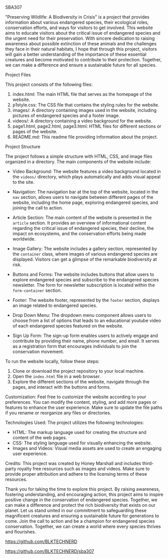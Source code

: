 SBA307

"Preserving Wildlife: A Biodiversity in Crisis" is a project that provides information about various endangered species, their ecological roles, conservation efforts, and ways for visitors to get involved. This website aims to educate visitors about the critical issue of endangered species and the urgent need for their preservation.  With sincere dedication to raising awareness about possible extinction of these animals and the challenges they face in their natural habitats, I hope that through this project, visitors will gain a better understanding of the importance of these essential creatures and become motivated to contribute to their protection. Together, we can make a difference and ensure a sustainable future for all species.

Project Files

This project consists of the following files:

1. index.html: The main HTML file that serves as the homepage of the website.
2. p1style.css: The CSS file that contains the styling rules for the website.
3. images/: A directory containing images used in the website, including pictures of endangered species and a footer image.
4. videos/: A directory containing a video background for the website.
5. page1.html, page2.html, page3.html: HTML files for different sections or pages of the website.
6. README.md: This readme file providing information about the project.

Project Structure

The project follows a simple structure with HTML, CSS, and image files organized in a directory. The main components of the website include:

- Video Background: The website features a video background located in the `videos/` directory, which plays automatically and adds visual appeal to the site.

- Navigation: The navigation bar at the top of the website, located in the `nav` section, allows users to navigate between different pages of the website, including the home page, exploring endangered species, and joining the call to action.

- Article Section: The main content of the website is presented in the `article` section. It provides an overview of informational content regarding the critical issue of endangered species, their decline, the impact on ecosystems, and the conservation efforts being made worldwide.

- Image Gallery: The website includes a gallery section, represented by the `container` class, where images of various endangered species are displayed. Visitors can get a glimpse of the remarkable biodiversity at risk.

- Buttons and Forms: The website includes buttons that allow users to explore endangered species and subscribe to the endangered species newsletter. The form for newsletter subscription is located within the `form-container` section.

- Footer: The website footer, represented by the `footer` section, displays an image related to endangered species.

- Drop Down Menu: The dropdown menu component allows users to choose from a list of options that leads to an educational youtube video of each endangered species featured on the website.

- Sign Up Form: The sign-up form enables users to actively engage and contribute by providing their name, phone number, and email. It serves as a registration form that encourages individuals to join the conservation movement.

To run the website locally, follow these steps:

1. Clone or download the project repository to your local machine.
2. Open the `index.html` file in a web browser.
3. Explore the different sections of the website, navigate through the pages, and interact with the buttons and forms.

Customization: Feel free to customize the website according to your preferences. You can modify the content, styling, and add more pages or features to enhance the user experience. Make sure to update the file paths if you rename or reorganize any files or directories.

Technologies Used: The project utilizes the following technologies:

- HTML: The markup language used for creating the structure and content of the web pages.
- CSS: The styling language used for visually enhancing the website.
- Images and Videos: Visual media assets are used to create an engaging user experience.

Credits: This project was created by Honey Marshall and includes third-party royalty free resources such as images and videos. Make sure to provide proper attribution and adhere to the licensing terms of these resources.



Thank you for taking the time to explore this project. By raising awareness, fostering understanding, and encouraging action, this project aims to inspire positive change in the conservation of endangered species. Together, we can make a difference and protect the rich biodiversity that exists on our planet. Let us stand united in our commitment to safeguarding these magnificent creatures and ensuring a sustainable future for generations to come. Join the call to action and be a champion for endangered species conservation. Together, we can create a world where every species thrives and flourishes.

https://github.com/BLKTECHNERD

https://github.com/BLKTECHNERD/sba307

